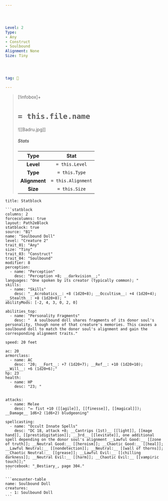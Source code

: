 ```yaml
---




Level: 2
Type:
- Any
- Construct
- Soulbound
Alignment: None
Size: Tiny




tag: 👹

---
```


> [!infobox]+
> #  `= this.file.name`
> ![[Badru.jpg]]
> ##### Stats
> Type | Stat |
> :---:|:---:|
> **Level** | `= this.Level` |
> **Type** | `= this.Type` |
> **Alignment** | `= this.Alignment` |
> **Size** | `= this.Size` |



````ad-info
title: Statblock

```statblock
columns: 2
forcecolumns: true
layout: Path2eBlock
statblock: true
source: "B1"
name: "Soulbound Doll"
level: "Creature 2"
trait_01: "Any"
size: "Tiny"
trait_03: "Construct"
trait_04: "Soulbound"
modifier: 8
perception:
  - name: "Perception"
    desc: "Perception +8; __darkvision__;"
languages: "One spoken by its creator (typically common); "
skills:
  - name: "Skills"
    desc: "__Acrobatics__: +8 (1d20+8); __Occultism__: +4 (1d20+4); __Stealth__: +8 (1d20+8); "
abilityMods: [-2, 4, 3, 0, 2, 0]

abilities_top:
  - name: "Personality Fragments"
    desc: "  A soulbound doll shares fragments of its donor soul's personality, though none of that creature's memories. This causes a soulbound doll to match the donor soul's alignment and gain the corresponding alignment traits."

speed: 20 feet

ac: 20
armorclass:
  - name: AC
    desc: "20; __Fort__: +7 (1d20+7); __Ref__: +10 (1d20+10); __Will__: +6 (1d20+6);"
hp: 23
health:
  - name: HP
    desc: "23; "


attacks:
  - name: Melee
    desc: "⬻ fist +10 ([[agile]], [[finesse]], [[magical]]); __Damage__ 1d6+2 (1d6+2) bludgeoning"

spellcasting:
  - name: "Occult Innate Spells"
    desc: "DC 18, attack +8; __Cantrips (1st)__ [[light]], [[mage hand]], [[prestidigitation]]; __3rd__ [[levitate]], one additional spell depending on the donor soul's alignment __Lawful Good:__ [[zone of truth]]; __Neutral Good:__ [[heroism]]; __Chaotic Good:__ [[heal]]; __Lawful Neutral:__ [[nondetection]]; __Neutral:__ [[wall of thorns]]; __Chaotic Neutral:__ [[grease]]; __Lawful Evil:__ [[chilling darkness]]; __Neutral Evil:__ [[harm]]; __Chaotic Evil:__ [[vampiric touch]];"
sourcebook: "_Bestiary_, page 304."
```

```encounter-table
name: Soulbound Doll
creatures:
  - 1: Soulbound Doll
```

````


